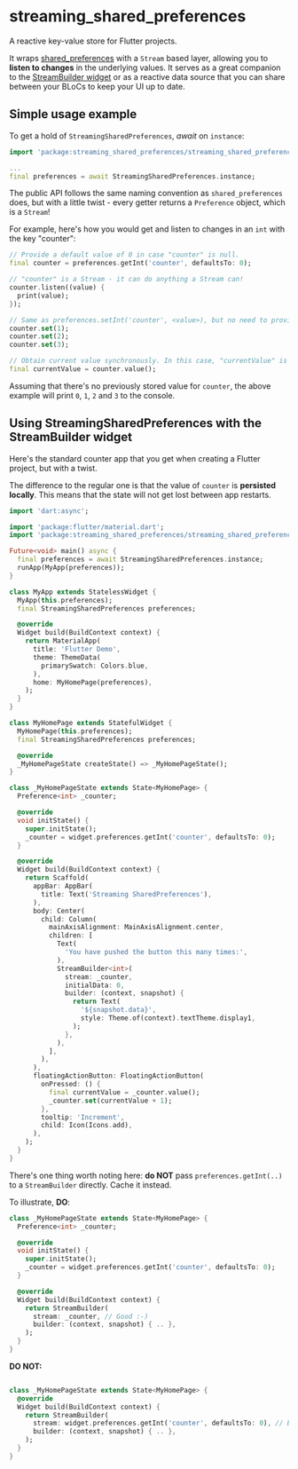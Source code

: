 # streaming_shared_preferences

A reactive key-value store for Flutter projects.

It wraps [shared_preferences](https://pub.dartlang.org/packages/shared_preferences) with a `Stream` based layer, allowing you to **listen to changes** in the underlying values. It serves as a great companion to the [StreamBuilder widget](https://docs.flutter.io/flutter/widgets/StreamBuilder-class.html) or as a reactive data source that you can share between your BLoCs to keep your UI up to date.

## Simple usage example

To get a hold of `StreamingSharedPreferences`, _await_ on `instance`:

```dart
import 'package:streaming_shared_preferences/streaming_shared_preferences.dart';

...
final preferences = await StreamingSharedPreferences.instance;
```

The public API follows the same naming convention as `shared_preferences` does, but with a little
twist - every getter returns a `Preference` object, which is a `Stream`!

For example, here's how you would get and listen to changes in an `int` with the key "counter":

```dart
// Provide a default value of 0 in case "counter" is null.
final counter = preferences.getInt('counter', defaultsTo: 0);

// "counter" is a Stream - it can do anything a Stream can!
counter.listen((value) {
  print(value);
});

// Same as preferences.setInt('counter', <value>), but no need to provide a key here.
counter.set(1);
counter.set(2);
counter.set(3);

// Obtain current value synchronously. In this case, "currentValue" is now 3.
final currentValue = counter.value();
```

Assuming that there's no previously stored value for `counter`, the above example will print `0`,
`1`, `2` and `3` to the console.

## Using StreamingSharedPreferences with the StreamBuilder widget

Here's the standard counter app that you get when creating a Flutter project, but with a twist.

The difference to the regular one is that the value of `counter` is **persisted locally**.
This means that the state will not get lost between app restarts.

```dart
import 'dart:async';

import 'package:flutter/material.dart';
import 'package:streaming_shared_preferences/streaming_shared_preferences.dart';

Future<void> main() async {
  final preferences = await StreamingSharedPreferences.instance;
  runApp(MyApp(preferences));
}

class MyApp extends StatelessWidget {
  MyApp(this.preferences);
  final StreamingSharedPreferences preferences;

  @override
  Widget build(BuildContext context) {
    return MaterialApp(
      title: 'Flutter Demo',
      theme: ThemeData(
        primarySwatch: Colors.blue,
      ),
      home: MyHomePage(preferences),
    );
  }
}

class MyHomePage extends StatefulWidget {
  MyHomePage(this.preferences);
  final StreamingSharedPreferences preferences;

  @override
  _MyHomePageState createState() => _MyHomePageState();
}

class _MyHomePageState extends State<MyHomePage> {
  Preference<int> _counter;

  @override
  void initState() {
    super.initState();
    _counter = widget.preferences.getInt('counter', defaultsTo: 0);
  }

  @override
  Widget build(BuildContext context) {
    return Scaffold(
      appBar: AppBar(
        title: Text('Streaming SharedPreferences'),
      ),
      body: Center(
        child: Column(
          mainAxisAlignment: MainAxisAlignment.center,
          children: [
            Text(
              'You have pushed the button this many times:',
            ),
            StreamBuilder<int>(
              stream: _counter,
              initialData: 0,
              builder: (context, snapshot) {
                return Text(
                  '${snapshot.data}',
                  style: Theme.of(context).textTheme.display1,
                );
              },
            ),
          ],
        ),
      ),
      floatingActionButton: FloatingActionButton(
        onPressed: () {
          final currentValue = _counter.value();
          _counter.set(currentValue + 1);
        },
        tooltip: 'Increment',
        child: Icon(Icons.add),
      ),
    );
  }
}
```

There's one thing worth noting here: **do NOT** pass `preferences.getInt(..)` to a `StreamBuilder`
directly. Cache it instead.

To illustrate, **DO**:

```dart
class _MyHomePageState extends State<MyHomePage> {
  Preference<int> _counter;

  @override
  void initState() {
    super.initState();
    _counter = widget.preferences.getInt('counter', defaultsTo: 0);
  }

  @override
  Widget build(BuildContext context) {
    return StreamBuilder(
      stream: _counter, // Good :-)
      builder: (context, snapshot) { .. },
    );
  }
}
```

**DO NOT:**

```dart

class _MyHomePageState extends State<MyHomePage> {
  @override
  Widget build(BuildContext context) {
    return StreamBuilder(
      stream: widget.preferences.getInt('counter', defaultsTo: 0), // BAD! >:-(
      builder: (context, snapshot) { .. },
    );
  }
}
```
